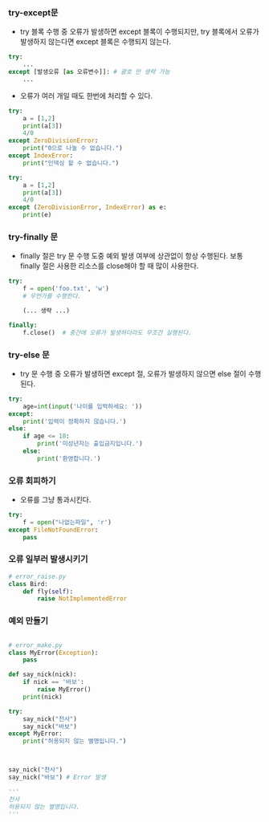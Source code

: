 
### try-except문
+ try 블록 수행 중 오류가 발생하면 except 블록이 수행되지만, try 블록에서 오류가 발생하지 않는다면 except 블록은 수행되지 않는다.
```python
try: 
	... 
except [발생오류 [as 오류변수]]: # 괄호 안 생략 가능
	...
```
+ 오류가 여러 개일 때도 한번에 처리할 수 있다.
```python
try:
    a = [1,2]
    print(a[3])
    4/0
except ZeroDivisionError:
    print("0으로 나눌 수 없습니다.")
except IndexError:
    print("인덱싱 할 수 없습니다.")

```
```python
try:
    a = [1,2]
    print(a[3])
    4/0
except (ZeroDivisionError, IndexError) as e:
    print(e)

```
### try-finally 문
+ finally 절은 try 문 수행 도중 예외 발생 여부에 상관없이 항상 수행된다. 보통 finally 절은 사용한 리소스를 close해야 할 때 많이 사용한다.
```python
try:
    f = open('foo.txt', 'w')
    # 무언가를 수행한다.

    (... 생략 ...)

finally:
    f.close()  # 중간에 오류가 발생하더라도 무조건 실행된다.

```

### try-else 문
+ try 문 수행 중 오류가 발생하면 except 절, 오류가 발생하지 않으면 else 절이 수행된다.
```python
try:
    age=int(input('나이를 입력하세요: '))
except:
    print('입력이 정확하지 않습니다.')
else:
    if age <= 18:
        print('미성년자는 출입금지입니다.')
    else:
        print('환영합니다.')

```

### 오류 회피하기
+ 오류를 그냥 통과시킨다.
```python
try:
    f = open("나없는파일", 'r')
except FileNotFoundError:
    pass

```

### 오류 일부러 발생시키기
```python
# error_raise.py
class Bird:
    def fly(self):
        raise NotImplementedError

```
### 예외 만들기
```python

# error_make.py
class MyError(Exception):
    pass

def say_nick(nick):
    if nick == '바보':
        raise MyError()
    print(nick)

try:
    say_nick("천사")
    say_nick("바보")
except MyError:
    print("허용되지 않는 별명입니다.")



say_nick("천사")
say_nick("바보") # Error 발생

'''
천사
허용되지 않는 별명입니다.
'''

```